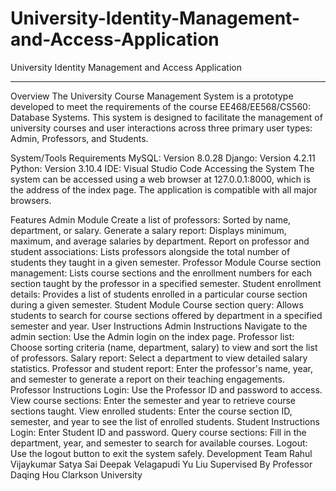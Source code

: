# University-Identity-Management-and-Access-Application
University Identity Management and Access Application 

--------------------------
Overview
The University Course Management System is a prototype developed to meet the requirements of the course EE468/EE568/CS560: Database Systems. This system is designed to facilitate the management of university courses and user interactions across three primary user types: Admin, Professors, and Students.

System/Tools Requirements
MySQL: Version 8.0.28
Django: Version 4.2.11
Python: Version 3.10.4
IDE: Visual Studio Code
Accessing the System
The system can be accessed using a web browser at 127.0.0.1:8000, which is the address of the index page. The application is compatible with all major browsers.

Features
Admin Module
Create a list of professors: Sorted by name, department, or salary.
Generate a salary report: Displays minimum, maximum, and average salaries by department.
Report on professor and student associations: Lists professors alongside the total number of students they taught in a given semester.
Professor Module
Course section management: Lists course sections and the enrollment numbers for each section taught by the professor in a specified semester.
Student enrollment details: Provides a list of students enrolled in a particular course section during a given semester.
Student Module
Course section query: Allows students to search for course sections offered by department in a specified semester and year.
User Instructions
Admin Instructions
Navigate to the admin section: Use the Admin login on the index page.
Professor list: Choose sorting criteria (name, department, salary) to view and sort the list of professors.
Salary report: Select a department to view detailed salary statistics.
Professor and student report: Enter the professor's name, year, and semester to generate a report on their teaching engagements.
Professor Instructions
Login: Use the Professor ID and password to access.
View course sections: Enter the semester and year to retrieve course sections taught.
View enrolled students: Enter the course section ID, semester, and year to see the list of enrolled students.
Student Instructions
Login: Enter Student ID and password.
Query course sections: Fill in the department, year, and semester to search for available courses.
Logout: Use the logout button to exit the system safely.
Development Team
Rahul Vijaykumar
Satya Sai Deepak Velagapudi
Yu Liu
Supervised By
Professor Daqing Hou
Clarkson University
